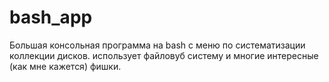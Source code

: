 # bash_app
Большая консольная программа на bash с меню по систематизации коллекции дисков. использует файловуб систему и многие интересные (как мне кажется) фишки.
